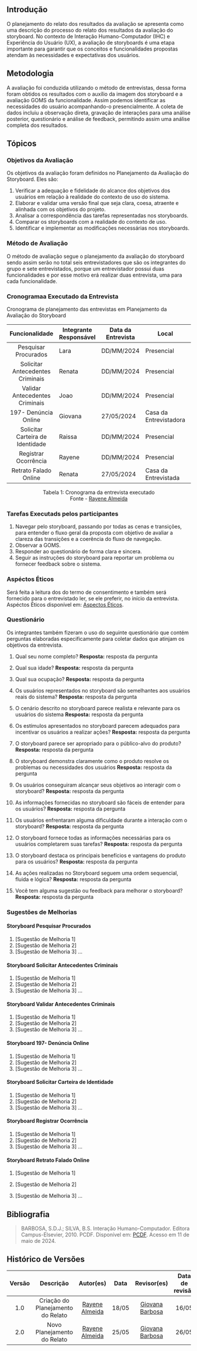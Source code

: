 ## Introdução
O planejamento do relato dos resultados da avaliação se apresenta como uma descrição do processo do relato dos resultados da avaliação do storyboard. No contexto de Interação Humano-Computador (IHC) e Experiência do Usuário (UX), a avaliação de storyboards é uma etapa importante para garantir que os conceitos e funcionalidades propostas atendam às necessidades e expectativas dos usuários. 


## Metodologia
A avaliação foi conduzida utilizando o método de entrevistas, dessa forma foram obtidos os resultados com o auxílio da imagem dos storyboard e a avaliação GOMS da funcionalidade. Assim podemos identificar as necessidades do usuário acompanhando-o presencialmente. A coleta de dados incluiu a observação direta, gravação de interações para uma análise posterior, questionário e análise de feedback, permitindo assim uma análise completa dos resultados.

## Tópicos

### Objetivos da Avaliação
Os objetivos da avaliação foram definidos no Planejamento da Avaliação do Storyboard. Eles são:

1. Verificar a adequação e fidelidade do alcance dos objetivos dos usuários em relação à realidade do contexto de uso do sistema.
2. Elaborar e validar uma versão final que seja clara, coesa, atraente e alinhada com os objetivos do projeto.
3. Analisar a correspondência das tarefas representadas nos storyboards.
4. Comparar os storyboards com a realidade do contexto de uso.
5. Identificar e implementar as modificações necessárias nos storyboards.

### Método de Avaliação
O método de avaliação segue o planejamento da avaliação do storyboard sendo assim serão no total seis entrevistadores que são os integrantes do grupo e sete entrevistados, porque um entrevistador possui duas funcionalidades e por esse motivo erá realizar duas entrevista, uma para cada funcionalidade.

### Cronogramaa Executado da Entrevista
Cronograma de planejamento das entrevistas em Planejamento da Avaliação do Storyboard

| Funcionalidade                   | Integrante Responsável | Data da Entrevista | Local     | Horário | Entrevistado       | Relator           | Data do Relato  |
|:--------------------------------:|------------------------|--------------------|-----------|---------|--------------------|-------------------|-----------------|
| Pesquisar Procurados             | Lara                   | DD/MM/2024         | Presencial| HH:MM   | Nome do Entrevistado | Rayene | 27/05/2024      |
| Solicitar Antecedentes Criminais | Renata                 | DD/MM/2024         | Presencial| HH:MM   | Nome do Entrevistado | Rayene  | 27/05/2024      |
| Validar Antecedentes Criminais   | Joao                   | DD/MM/2024         | Presencial| HH:MM   | Nome do Entrevistado | Rayene  | 27/05/2024      |
| 197- Denúncia Online             | Giovana                | 27/05/2024         | Casa da Entrevistadora| 16:00-16:10   | Nome do Entrevistado | Rayene  | 27/05/2024      |
| Solicitar Carteira de Identidade | Raissa                 | DD/MM/2024         | Presencial| HH:MM   | Nome do Entrevistado | Rayene  | 27/05/2024      |
| Registrar Ocorrência             | Rayene                 | DD/MM/2024          | Presencial | HH:MM   | Nome do Entrevistado | Rayene  | 27/05/2024      |
| Retrato Falado Online            | Renata                 | 27/05/2024         | Casa da Entrevistada| 12:00-12:10   | Nome do Entrevistado | Rayene  | DD/05/2024      |


<div align = 'center'>
    Tabela 1: Cronograma da entrevista executado
</div>

<div align = 'center'>
    Fonte - 
    <a href="https://github.com/rayenealmeida">Rayene Almeida</a>
</div>


### Tarefas Executads pelos participantes
1. Navegar pelo storyboard, passando por todas as cenas e transições, para entender o fluxo geral da proposta com objetivo de avaliar a clareza das transições e a coerência do fluxo de navegação.
2. Observar a GOMS.
3. Responder ao questionário de forma clara e sincera.
4. Seguir as instruções do storyboard para reportar um problema ou fornecer feedback sobre o sistema.


### Aspéctos Éticos
Será feita a leitura dos do termo de consentimento e também será fornecido para o entrevistado ler, se ele preferir, no início da entrevista. Aspéctos Éticos disponível em: [Aspectos Éticos](analise_requisitos1/aspectos_éticos.md).

### Questionário
Os integrantes também fizeram o uso do seguinte questionário que contém perguntas elaboradas especificamente para coletar dados que atinjam os objetivos da entrevista.

1. Qual seu nome completo? **Resposta:** resposta da pergunta

2. Qual sua idade? **Resposta:** resposta da pergunta

3. Qual sua ocupação? **Resposta:** resposta da pergunta

4. Os usuários representados no storyboard são semelhantes aos usuários reais do sistema? **Resposta:** resposta da pergunta

5. O cenário descrito no storyboard parece realista e relevante para os usuários do sistema **Resposta:** resposta da pergunta

6. Os estímulos apresentados no storyboard parecem adequados para incentivar os usuários a realizar ações? **Resposta:** resposta da pergunta

7. O storyboard parece ser apropriado para o público-alvo do produto? **Resposta:** resposta da pergunta

8. O storyboard demonstra claramente como o produto resolve os problemas ou necessidades dos usuários **Resposta:** resposta da pergunta

9. Os usuários conseguiram alcançar seus objetivos ao interagir com o storyboard? **Resposta:** resposta da pergunta

10. As informações fornecidas no storyboard são fáceis de entender para os usuários? **Resposta:** resposta da pergunta

11. Os usuários enfrentaram alguma dificuldade durante a interação com o storyboard? **Resposta:** resposta da pergunta

12. O storyboard fornece todas as informações necessárias para os usuários completarem suas tarefas? **Resposta:** resposta da pergunta

13. O storyboard destaca os principais benefícios e vantagens do produto para os usuários? **Resposta:** resposta da pergunta

14. As ações realizadas no Storyboard seguem uma ordem sequencial, fluida e lógica? **Resposta:** resposta da pergunta

15. Você tem alguma sugestão ou feedback para melhorar o storyboard? **Resposta:** resposta da pergunta



### Sugestões de Melhorias
#### Storyboard Pesquisar Procurados

1. [Sugestão de Melhoria 1]
2. [Sugestão de Melhoria 2]
3. [Sugestão de Melhoria 3]
...

#### Storyboard Solicitar Antecedentes Criminais

1. [Sugestão de Melhoria 1]
2. [Sugestão de Melhoria 2]
3. [Sugestão de Melhoria 3]
...

#### Storyboard Validar Antecedentes Criminais

1. [Sugestão de Melhoria 1]
2. [Sugestão de Melhoria 2]
3. [Sugestão de Melhoria 3]
...

#### Storyboard 197- Denúncia Online

1. [Sugestão de Melhoria 1]
2. [Sugestão de Melhoria 2]
3. [Sugestão de Melhoria 3]
...

#### Storyboard Solicitar Carteira de Identidade

1. [Sugestão de Melhoria 1]
2. [Sugestão de Melhoria 2]
3. [Sugestão de Melhoria 3]
...

#### Storyboard Registrar Ocorrência

1. [Sugestão de Melhoria 1]
2. [Sugestão de Melhoria 2]
3. [Sugestão de Melhoria 3]
...

#### Storyboard Retrato Falado Online

1. [Sugestão de Melhoria 1]

2. [Sugestão de Melhoria 2]
3. [Sugestão de Melhoria 3]
...


## Bibliografia
> BARBOSA, S.D.J.; SILVA, B.S. Interação Humano-Computador. Editora Campus-Elsevier, 2010.
> PCDF. Disponível em: [PCDF](https://www.pcdf.df.gov.br). Acesso em 11 de maio de 2024. 


## **Histórico de Versões**

|     Versão       |     Descrição      |      Autor(es)      | Data           |  Revisor(es)          |Data de revisão|
| :----------------------------------------------------------: | :-------------------------------: | :-------------------------------------------------: | :-------------------------------: |  :-------------------------------: | :-------------------------------: |
| 1.0 | Criação do Planejamento do Relato | [Rayene Almeida](https://github.com/rayenealmeida) | 18/05 |     [Giovana Barbosa ](https://github.com/gio221) | 16/05 | 
| 2.0 | Novo Planejamento do Relato | [Rayene Almeida](https://github.com/rayenealmeida) | 25/05 |       [Giovana Barbosa](https://github.com/gio221)  | 26/05 |


